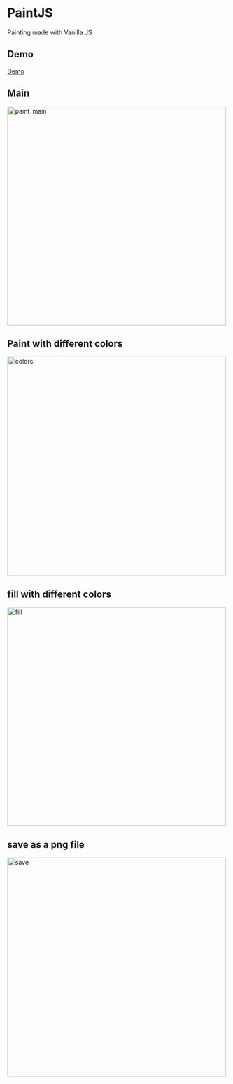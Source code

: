 # PaintJS

Painting made with Vanilla JS

## Demo
[Demo](https://royalottoc.github.io/PaintJS/)

## Main
<img width="500" height="500" alt="paint_main" src="https://user-images.githubusercontent.com/53434429/108222659-1913fd80-718d-11eb-8664-0d530b5fc0ff.png">

## Paint with different colors
<img width="500" height="500" alt="colors" src="https://user-images.githubusercontent.com/53434429/108222671-1b765780-718d-11eb-95e2-9ddf48ee74d2.png">

## fill with different colors
<img width="500" height="500" alt="fill" src="https://user-images.githubusercontent.com/53434429/108222680-1c0eee00-718d-11eb-848d-0750dd1ae8b6.png">

## save as a png file
<img width="500" height="500" alt="save" src="https://user-images.githubusercontent.com/53434429/108222684-1d401b00-718d-11eb-8525-c469f785110d.png">
